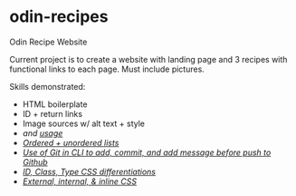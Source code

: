 # odin-recipes
Odin Recipe Website

Current project is to create a website with landing page and 3 recipes with 
functional links to each page. Must include pictures.

Skills demonstrated:

- HTML boilerplate
- ID + return links
- Image sources w/ alt text + style
- <code><em></code> and <code><u></code> usage
- Ordered + unordered lists
- Use of Git in CLI to add, commit, and add message before push to Github
- ID, Class, Type CSS differentiations
- External, internal, & inline CSS